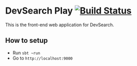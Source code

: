 # DevSearch Play [![Build Status](https://travis-ci.org/devsearch-epfl/devsearch-play.svg?branch=master)](https://travis-ci.org/devsearch-epfl/devsearch-play)

This is the front-end web application for DevSearch.

## How to setup

- Run `sbt ~run`
- Go to `http://localhost:9000`
